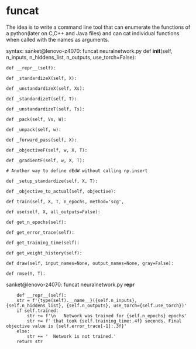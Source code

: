 # funcat
The idea is to write a command line tool that can enumerate the functions of a python(later on C,C++ and Java files) and can cat individual functions when called with the names as arguments.

syntax:
sanket@lenovo-z4070: funcat neuralnetwork.py 
    def __init__(self, n_inputs, n_hiddens_list, n_outputs, use_torch=False):
    
    def __repr__(self):
    
    def _standardizeX(self, X):
    
    def _unstandardizeX(self, Xs):
    
    def _standardizeT(self, T):
    
    def _unstandardizeT(self, Ts):
    
    def _pack(self, Vs, W):
    
    def _unpack(self, w):
    
    def _forward_pass(self, X):
    
    def _objectiveF(self, w, X, T):
    
    def _gradientF(self, w, X, T):
    
    # Another way to define dEdW without calling np.insert                        
    
    def _setup_standardize(self, X, T):
    
    def _objective_to_actual(self, objective):
    
    def train(self, X, T, n_epochs, method='scg',
    
    def use(self, X, all_outputs=False):
    
    def get_n_epochs(self):
    
    def get_error_trace(self):
    
    def get_training_time(self):
    
    def get_weight_history(self):
    
    def draw(self, input_names=None, output_names=None, gray=False):
    
    def rmse(Y, T):

sanket@lenovo-z4070: funcat neuralnetwork.py __repr__
    
        def __repr__(self):
        str = f'{type(self).__name__}({self.n_inputs}, {self.n_hiddens_list}, {self.n_outputs}, use_torch={self.use_torch})'
        if self.trained:
            str += f'\n   Network was trained for {self.n_epochs} epochs'
            str += f' that took {self.training_time:.4f} seconds. Final objective value is {self.error_trace[-1]:.3f}'
        else:
            str += '  Network is not trained.'
        return str
    
